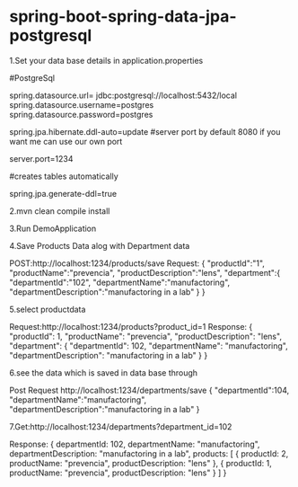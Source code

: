 # spring-boot-spring-data-jpa-postgresql


1.Set your data base details in application.properties 

#PostgreSql

spring.datasource.url= jdbc:postgresql://localhost:5432/local
spring.datasource.username=postgres
spring.datasource.password=postgres

spring.jpa.hibernate.ddl-auto=update
#server port by default 8080 if you want me can use our own port

server.port=1234

#creates tables automatically

spring.jpa.generate-ddl=true

2.mvn clean compile install

3.Run DemoApplication

4.Save Products Data alog with Department data 

POST:http://localhost:1234/products/save
Request:
{
"productId":"1",
"productName":"prevencia",
"productDescription":"lens",
"department":{
  "departmentId":"102",
  "departmentName":"manufactoring",
  "departmentDescription":"manufactoring in a lab"
  }
}

5.select productdata

Request:http://localhost:1234/products?product_id=1
    Response:
    {
    "productId": 1,
    "productName": "prevencia",
    "productDescription": "lens",
      "department": {
      "departmentId": 102,
      "departmentName": "manufactoring",
      "departmentDescription": "manufactoring in a lab"
      }
    }
		

6.see the data which is saved in data base through 

Post Request
http://localhost:1234/departments/save
{
  "departmentId":104,
  "departmentName":"manufactoring",
  "departmentDescription":"manufactoring in a lab"
 }
 
7.Get:http://localhost:1234/departments?department_id=102

Response:
{
departmentId: 102,
departmentName: "manufactoring",
departmentDescription: "manufactoring in a lab",
    products: [
        {
        productId: 2,
        productName: "prevencia",
        productDescription: "lens"
        },
        {
        productId: 1,
        productName: "prevencia",
        productDescription: "lens"
        }
    ]
}
